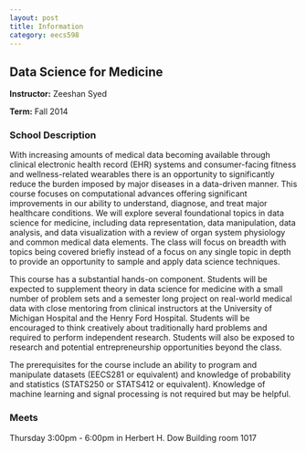 ```yaml
---
layout: post
title: Information
category: eecs598
---
```


## Data Science for Medicine

**Instructor:** Zeeshan Syed

**Term:** Fall 2014

### School Description
With increasing amounts of medical data becoming available through clinical electronic health record (EHR) systems and consumer-facing fitness and wellness-related wearables there is an opportunity to significantly reduce the burden imposed by major diseases in a data-driven manner. This course focuses on computational advances offering significant improvements in our ability to understand, diagnose, and treat major healthcare conditions. We will explore several foundational topics in data science for medicine, including data representation, data manipulation, data analysis, and data visualization with a review of organ system physiology and common medical data elements. The class will focus on breadth with topics being covered briefly instead of a focus on any single topic in depth to provide an opportunity to sample and apply data science techniques. 

This course has a substantial hands-on component. Students will be expected to supplement theory in data science for medicine with a small number of problem sets and a semester long project on real-world medical data with close mentoring from clinical instructors at the University of Michigan Hospital and the Henry Ford Hospital. Students will be encouraged to think creatively about traditionally hard problems and required to perform independent research. Students will also be exposed to research and potential entrepreneurship opportunities beyond the class.

The prerequisites for the course include an ability to program and manipulate datasets (EECS281 or equivalent) and knowledge of probability and statistics (STATS250 or STATS412 or equivalent). Knowledge of machine learning and signal processing is not required but may be helpful.

### Meets
Thursday 3:00pm - 6:00pm in Herbert H. Dow Building room 1017
